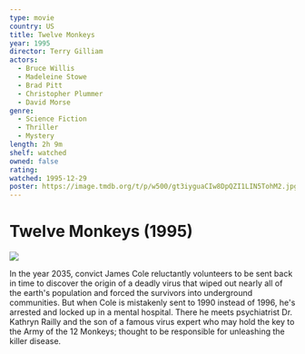 ```yaml
---
type: movie
country: US
title: Twelve Monkeys
year: 1995
director: Terry Gilliam
actors:
  - Bruce Willis
  - Madeleine Stowe
  - Brad Pitt
  - Christopher Plummer
  - David Morse
genre:
  - Science Fiction
  - Thriller
  - Mystery
length: 2h 9m
shelf: watched
owned: false
rating:
watched: 1995-12-29
poster: https://image.tmdb.org/t/p/w500/gt3iyguaCIw8DpQZI1LIN5TohM2.jpg
---
```


# Twelve Monkeys (1995)

![](https://image.tmdb.org/t/p/w500/gt3iyguaCIw8DpQZI1LIN5TohM2.jpg)

In the year 2035, convict James Cole reluctantly volunteers to be sent back in time to discover the origin of a deadly virus that wiped out nearly all of the earth's population and forced the survivors into underground communities. But when Cole is mistakenly sent to 1990 instead of 1996, he's arrested and locked up in a mental hospital. There he meets psychiatrist Dr. Kathryn Railly and the son of a famous virus expert who may hold the key to the Army of the 12 Monkeys; thought to be responsible for unleashing the killer disease.